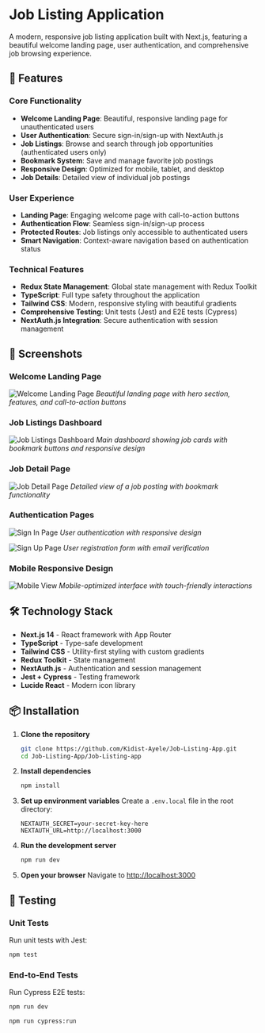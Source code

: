 # Job Listing Application

A modern, responsive job listing application built with Next.js, featuring a beautiful welcome landing page, user authentication, and comprehensive job browsing experience.

## 🚀 Features

### Core Functionality

- **Welcome Landing Page**: Beautiful, responsive landing page for unauthenticated users
- **User Authentication**: Secure sign-in/sign-up with NextAuth.js
- **Job Listings**: Browse and search through job opportunities (authenticated users only)
- **Bookmark System**: Save and manage favorite job postings
- **Responsive Design**: Optimized for mobile, tablet, and desktop
- **Job Details**: Detailed view of individual job postings

### User Experience

- **Landing Page**: Engaging welcome page with call-to-action buttons
- **Authentication Flow**: Seamless sign-in/sign-up process
- **Protected Routes**: Job listings only accessible to authenticated users
- **Smart Navigation**: Context-aware navigation based on authentication status

### Technical Features

- **Redux State Management**: Global state management with Redux Toolkit
- **TypeScript**: Full type safety throughout the application
- **Tailwind CSS**: Modern, responsive styling with beautiful gradients
- **Comprehensive Testing**: Unit tests (Jest) and E2E tests (Cypress)
- **NextAuth.js Integration**: Secure authentication with session management

## 📱 Screenshots

### Welcome Landing Page

![Welcome Landing Page](screenshots/landing-page.png)
_Beautiful landing page with hero section, features, and call-to-action buttons_

### Job Listings Dashboard

![Job Listings Dashboard](screenshots/job-listings.png)
_Main dashboard showing job cards with bookmark buttons and responsive design_

### Job Detail Page

![Job Detail Page](screenshots/job-detail-page.png)
_Detailed view of a job posting with bookmark functionality_

### Authentication Pages

![Sign In Page](screenshots/signin-page.png)
_User authentication with responsive design_

![Sign Up Page](screenshots/signup-page.png)
_User registration form with email verification_

### Mobile Responsive Design

![Mobile View](screenshots/mobile-responsive.png)
_Mobile-optimized interface with touch-friendly interactions_

## 🛠️ Technology Stack

- **Next.js 14** - React framework with App Router
- **TypeScript** - Type-safe development
- **Tailwind CSS** - Utility-first styling with custom gradients
- **Redux Toolkit** - State management
- **NextAuth.js** - Authentication and session management
- **Jest + Cypress** - Testing framework
- **Lucide React** - Modern icon library

## 📦 Installation

1. **Clone the repository**

   ```bash
   git clone https://github.com/Kidist-Ayele/Job-Listing-App.git
   cd Job-Listing-App/Job-Listing-app
   ```

2. **Install dependencies**

   ```bash
   npm install
   ```

3. **Set up environment variables**
   Create a `.env.local` file in the root directory:

   ```env
   NEXTAUTH_SECRET=your-secret-key-here
   NEXTAUTH_URL=http://localhost:3000
   ```

4. **Run the development server**

   ```bash
   npm run dev
   ```

5. **Open your browser**
   Navigate to [http://localhost:3000](http://localhost:3000)

## 🧪 Testing

### Unit Tests

Run unit tests with Jest:

```bash
npm test
```

### End-to-End Tests

Run Cypress E2E tests:

```bash
npm run dev

npm run cypress:run
```
